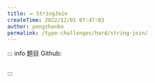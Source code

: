 ```yaml
---
title: ➖ StringJoin
createTime: 2022/12/01 07:47:03
author: pengzhanbo
permalink: /type-challenges/hard/string-join/
---
```


::: info 题目
Github: []()

```ts

```

:::
